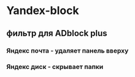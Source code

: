 # Yandex-block

## фильтр для ADblock plus
 
### Яндекс почта - удаляет панель вверху

### Яндекс диск - скрывает папки
